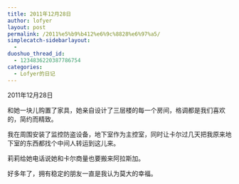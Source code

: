 ```yaml
---
title: 2011年12月28日
author: lofyer
layout: post
permalink: /2011%e5%b9%b412%e6%9c%8828%e6%97%a5/
simplecatch-sidebarlayout:
  - 
duoshuo_thread_id:
  - 1234836220387786754
categories:
  - Lofyer的日记
---
```

2011年12月28日

和她一块儿购置了家具，她亲自设计了三层楼的每一个房间，格调都是我们喜欢的，简约而精致。

我在周围安装了监控防盗设备，地下室作为主控室，同时让卡尔过几天把我原来地下室的东西都找个中间人转运到这儿来。

莉莉给她电话说她和卡尔商量也要搬来阿拉斯加。

好多年了，拥有稳定的朋友一直是我认为莫大的幸福。